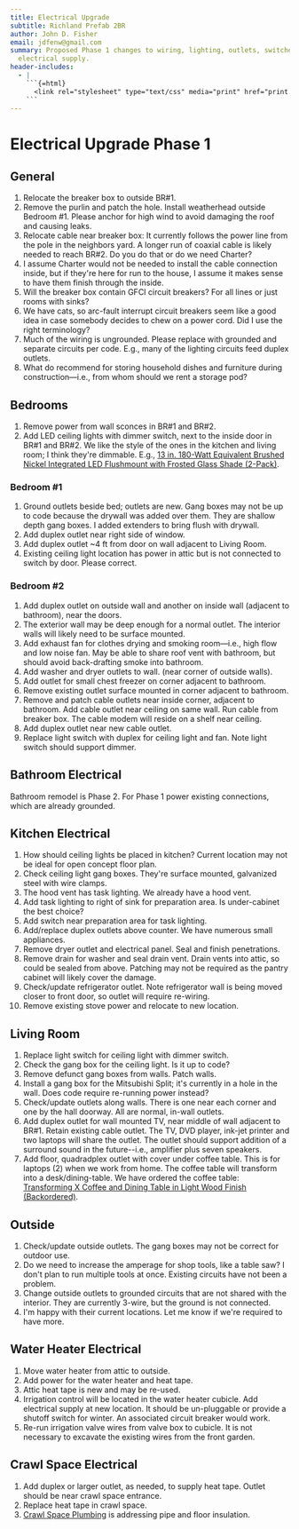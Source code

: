 ```yaml
---
title: Electrical Upgrade
subtitle: Richland Prefab 2BR
author: John D. Fisher
email: jdfenw@gmail.com
summary: Proposed Phase 1 changes to wiring, lighting, outlets, switches and
  electrical supply.
header-includes:
  - |
    ```{=html}
      <link rel="stylesheet" type="text/css" media="print" href="print.css" />
    ```
---
```


# Electrical Upgrade Phase 1

## General

1. Relocate the breaker box to outside BR#1.
2. Remove the purlin and patch the hole. Install weatherhead outside Bedroom
   #1. Please anchor for high wind to avoid damaging the roof and causing
   leaks.
3. Relocate cable near breaker box: It currently follows the power line from
   the pole in the neighbors yard. A longer run of coaxial cable is likely
   needed to reach BR#2. Do you do that or do we need Charter?
4. I assume Charter would not be needed to install the cable connection inside,
   but if they're here for run to the house, I assume it makes sense to have
   them finish through the inside.
5. Will the breaker box contain GFCI circuit breakers? For all lines or
   just rooms with sinks?
6. We have cats, so arc-fault interrupt circuit breakers seem like a good idea
   in case somebody decides to chew on a power cord. Did I use the right
   terminology?
7. Much of the wiring is ungrounded. Please replace with grounded and separate
   circuits per code. E.g., many of the lighting circuits feed duplex outlets.
8. What do recommend for storing household dishes and furniture during
   construction—i.e., from whom should we rent a storage pod?

## Bedrooms

1. Remove power from wall sconces in BR#1 and BR#2.
2. Add LED ceiling lights with dimmer switch, next to the inside door in
   BR#1 and BR#2. We like the style of the ones in the kitchen and living room;
   I think they're dimmable. E.g.,
   <!-- markdownlint-disable MD013 -->
   [13 in. 180-Watt Equivalent Brushed Nickel Integrated LED Flushmount with Frosted Glass Shade (2-Pack)](https://www.homedepot.com/p/Commercial-Electric-13-in-180-Watt-Equivalent-Brushed-Nickel-Integrated-LED-Flushmount-with-Frosted-Glass-Shade-2-Pack-JAL8011L-BN/206814821 "Commercial Electric").
   <!-- markdownlint-enable MD013 -->

### Bedroom #1

1. Ground outlets beside bed; outlets are new. Gang boxes may not be up to code
   because the drywall was added over them. They are shallow depth gang boxes.
   I added extenders to bring flush with drywall.
2. Add duplex outlet near right side of window.
3. Add duplex outlet ~4 ft from door on wall adjacent to Living Room.
4. Existing ceiling light location has power in attic but is not connected to
   switch by door. Please correct.

### Bedroom #2

1. Add duplex outlet on outside wall and another on inside wall
   (adjacent to bathroom), near the doors.
2. The exterior wall may be deep enough for a normal outlet. The
   interior walls will likely need to be surface mounted.
3. Add exhaust fan for clothes drying and smoking room—i.e., high flow and low
   noise fan. May be able to share roof vent with bathroom, but should avoid
   back-drafting smoke into bathroom.
4. Add washer and dryer outlets to wall. (near corner of outside walls).
5. Add outlet for small chest freezer on corner adjacent to bathroom.
6. Remove existing outlet surface mounted in corner adjacent to bathroom.
7. Remove and patch cable outlets near inside corner, adjacent to bathroom. Add
   cable outlet near ceiling on same wall. Run cable from breaker box. The
   cable modem will reside on a shelf near ceiling.
8. Add duplex outlet near new cable outlet.
9. Replace light switch with duplex for ceiling light and fan. Note light
   switch should support dimmer.

## Bathroom Electrical

Bathroom remodel is Phase 2. For Phase 1 power existing connections, which are
already grounded.

## Kitchen Electrical

1. How should ceiling lights be placed in kitchen? Current location may not be
   ideal for open concept floor plan.
2. Check ceiling light gang boxes. They're surface mounted, galvanized steel
   with wire clamps.
3. The hood vent has task lighting. We already have a hood vent.
4. Add task lighting to right of sink for preparation area. Is under-cabinet
   the best choice?
5. Add switch near preparation area for task lighting.
6. Add/replace duplex outlets above counter. We have numerous small appliances.
7. Remove dryer outlet and electrical panel. Seal and finish penetrations.
8. Remove drain for washer and seal drain vent. Drain vents into attic, so
   could be sealed from above. Patching may not be required as the pantry
   cabinet will likely cover the damage.
9. Check/update refrigerator outlet. Note refrigerator wall is being moved
   closer to front door, so outlet will require re-wiring.
10. Remove existing stove power and relocate to new location.

## Living Room

1. Replace light switch for ceiling light with dimmer switch.
2. Check the gang box for the ceiling light. Is it up to code?
3. Remove defunct gang boxes from walls. Patch walls.
4. Install a gang box for the Mitsubishi Split; it's currently in a hole in the
   wall. Does code require re-running power instead?
5. Check/update outlets along walls. There is one near each corner and one
   by the hall doorway. All are normal, in-wall outlets.
6. Add duplex outlet for wall mounted TV, near middle of wall adjacent to BR#1. Retain
   existing cable outlet. The TV, DVD player, ink-jet printer and two laptops
   will share the outlet. The outlet should support addition of a surround
   sound in the future--i.e., amplifier plus seven speakers.
7. Add floor, quadradplex outlet with cover under coffee table. This is for
   laptops (2) when we work from home. The coffee table will transform into a
   desk/dining-table. We have ordered the coffee table:
   [Transforming X Coffee and Dining Table in Light Wood Finish (Backordered)](https://www.spacemaster.co/shop-online/LightWood-Xtable).

## Outside

1. Check/update outside outlets. The gang boxes may not be correct for
   outdoor use.
2. Do we need to increase the amperage for shop tools, like a table saw? I
   don't plan to run multiple tools at once. Existing circuits have not been a
   problem.
3. Change outside outlets to grounded circuits that are not shared with the
   interior. They are currently 3-wire, but the ground is not connected.
4. I'm happy with their current locations. Let me know if we're required to
   have more.

## Water Heater Electrical

1. Move water heater from attic to outside.
2. Add power for the water heater and heat tape.
3. Attic heat tape is new and may be re-used.
4. Irrigation control will be located in the water heater cubicle. Add
   electrical supply at new location. It should be un-pluggable or provide a
   shutoff switch for winter. An associated circuit breaker would work.
5. Re-run irrigation valve wires from valve box to cubicle. It is not necessary
   to excavate the existing wires from the front garden.

## Crawl Space Electrical

1. Add duplex or larger outlet, as needed, to supply heat tape. Outlet should
   be near crawl space entrance.
2. Replace heat tape in crawl space.
3. [Crawl Space Plumbing](#crawl-space-plumbing) is addressing pipe and floor
   insulation.
